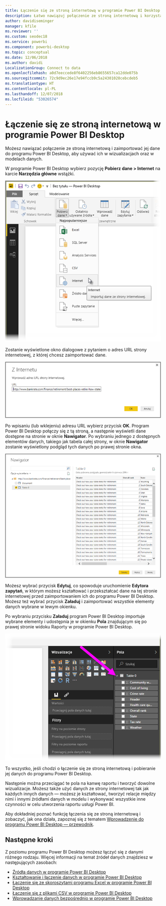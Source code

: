 ```yaml
---
title: Łączenie się ze stroną internetową w programie Power BI Desktop
description: Łatwo nawiązuj połączenie ze stroną internetową i korzystaj z niej w programie Power BI Desktop
author: davidiseminger
manager: kfile
ms.reviewer: ''
ms.custom: seodec18
ms.service: powerbi
ms.component: powerbi-desktop
ms.topic: conceptual
ms.date: 12/06/2018
ms.author: davidi
LocalizationGroup: Connect to data
ms.openlocfilehash: a0d7eeccede8f6402256eb8655657ca12dde075b
ms.sourcegitcommit: 72c9d9ec26e17e94fccb9c5a24301028cebcdeb5
ms.translationtype: HT
ms.contentlocale: pl-PL
ms.lasthandoff: 12/07/2018
ms.locfileid: "53026574"
---
```

# <a name="connect-to-a-web-page-from-power-bi-desktop"></a>Łączenie się ze stroną internetową w programie Power BI Desktop
Możesz nawiązać połączenie ze stroną internetową i zaimportować jej dane do programu Power BI Desktop, aby używać ich w wizualizacjach oraz w modelach danych.

W programie Power BI Desktop wybierz pozycję **Pobierz dane > Internet** na karcie **Narzędzia główne** wstążki.

![](media/desktop-connect-to-web/connect-to-web_1.png)

Zostanie wyświetlone okno dialogowe z pytaniem o adres URL strony internetowej, z której chcesz zaimportować dane.

![](media/desktop-connect-to-web/connect-to-web_2.png)

Po wpisaniu (lub wklejeniu) adresu URL wybierz przycisk **OK**. Program Power BI Desktop połączy się z tą stroną, a następnie wyświetli dane dostępne na stronie w oknie **Nawigator**. Po wybraniu jednego z dostępnych elementów danych, takiego jak tabela całej strony, w oknie **Nawigator** zostanie wyświetlony podgląd tych danych po prawej stronie okna.

![](media/desktop-connect-to-web/connect-to-web_3.png)

Możesz wybrać przycisk **Edytuj**, co spowoduje uruchomienie **Edytora zapytań**, w którym możesz kształtować i przekształcać dane na tej stronie internetowej przed zaimportowaniem ich do programu Power BI Desktop. Możesz też wybrać przycisk **Załaduj** i zaimportować wszystkie elementy danych wybrane w lewym okienku.

Po wybraniu przycisku **Załaduj** program Power BI Desktop importuje wybrane elementy i udostępnia je w okienku **Pola** znajdującym się po prawej stronie widoku Raporty w programie Power BI Desktop.

![](media/desktop-connect-to-web/connect-to-web_4.png)

To wszystko, jeśli chodzi o łączenie się ze stroną internetową i pobieranie jej danych do programu Power BI Desktop.

Następnie można przeciągać te pola na kanwę raportu i tworzyć dowolne wizualizacje. Możesz także użyć danych ze strony internetowej tak jak każdych innych danych — możesz je kształtować, tworzyć relacje między nimi i innymi źródłami danych w modelu i wykonywać wszystkie inne czynności w celu utworzenia raportu usługi Power BI.

Aby dokładniej poznać funkcję łączenia się ze stroną internetową i zobaczyć, jak ona działa, zapoznaj się z tematem [Wprowadzenie do programu Power BI Desktop — przewodnik](desktop-getting-started.md).

## <a name="next-steps"></a>Następne kroki
Z poziomu programu Power BI Desktop możesz łączyć się z danymi różnego rodzaju. Więcej informacji na temat źródeł danych znajdziesz w następujących zasobach:

* [Źródła danych w programie Power BI Desktop](desktop-data-sources.md)
* [Kształtowanie i łączenie danych w programie Power BI Desktop](desktop-shape-and-combine-data.md)
* [Łączenie się ze skoroszytami programu Excel w programie Power BI Desktop](desktop-connect-excel.md)   
* [Łączenie się z plikami CSV w programie Power BI Desktop](desktop-connect-csv.md)   
* [Wprowadzanie danych bezpośrednio w programie Power BI Desktop](desktop-enter-data-directly-into-desktop.md)   

